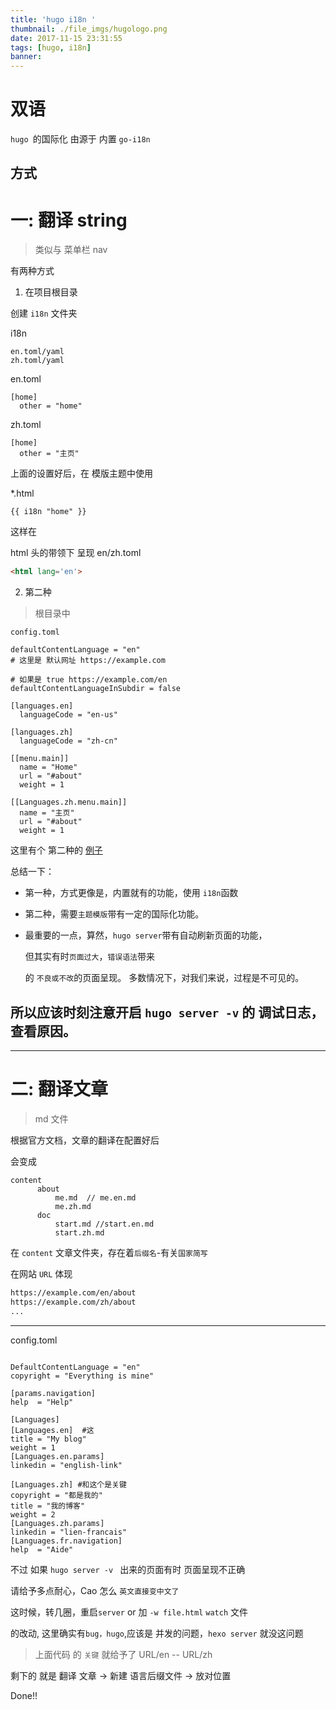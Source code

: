 ```yaml
---
title: 'hugo i18n '
thumbnail: ./file_imgs/hugologo.png
date: 2017-11-15 23:31:55
tags: [hugo, i18n]
banner:
---
```


# 双语

 ``hugo ``的国际化 由源于 内置 ``go-i18n ``

## 方式

# 一: 翻译 string

> 类似与 菜单栏 nav 

有两种方式

1. 在项目根目录

创建 ``i18n`` 文件夹

i18n

    en.toml/yaml
    zh.toml/yaml

en.toml
```
[home]
  other = "home"
```

zh.toml
```
[home]
  other = "主页"
```

上面的设置好后，在 模版主题中使用

*.html
```
{{ i18n "home" }}
```

这样在

html 头的带领下 呈现 en/zh.toml
```html
<html lang='en'>
```

2. 第二种

> 根目录中

``config.toml``

```
defaultContentLanguage = "en"
# 这里是 默认网址 https://example.com

# 如果是 true https://example.com/en
defaultContentLanguageInSubdir = false 

[languages.en]
  languageCode = "en-us"

[languages.zh]
  languageCode = "zh-cn"

[[menu.main]]
  name = "Home"
  url = "#about"
  weight = 1

[[Languages.zh.menu.main]]
  name = "主页"
  url = "#about"
  weight = 1

```

这里有个 第二种的 [例子](http://www.pzhao.org/zh/post/hugo-multilingual/)

总结一下：

- 第一种，方式更像是，内置就有的功能，使用 ``i18n``函数

- 第二种，需要``主题模版``带有一定的国际化功能。

- 最重要的一点，算然，``hugo server``带有自动刷新页面的功能，

  但其实有时``页面过大``，``错误语法``带来

  的 ``不良或不改``的页面呈现。 多数情况下，对我们来说，过程是不可见的。

## 所以应该时刻注意开启 ``hugo server -v`` 的 调试日志，查看原因。

---

# 二: 翻译文章 

> md 文件

根据官方文档，文章的翻译在配置好后

会变成

```
content
      about
          me.md  // me.en.md
          me.zh.md
      doc
          start.md //start.en.md
          start.zh.md
```

在 ``content`` 文章文件夹，存在着``后缀名``-有关``国家简写``

在网站 ``URL`` 体现

``` html
https://example.com/en/about
https://example.com/zh/about
...
```

---

config.toml
```

DefaultContentLanguage = "en"
copyright = "Everything is mine"

[params.navigation]
help  = "Help"

[Languages]
[Languages.en]  #这
title = "My blog"
weight = 1
[Languages.en.params]
linkedin = "english-link"

[Languages.zh] #和这个是关键
copyright = "都是我的"
title = "我的博客"
weight = 2
[Languages.zh.params]
linkedin = "lien-francais"
[Languages.fr.navigation]
help  = "Aide"

```

不过 如果 ``hugo server -v `` 出来的页面有时 页面呈现不正确

请给予多点耐心，Cao 怎么 `英文直接变中文了`

这时候，转几圈，重启``server`` or  加 `-w file.html` ``watch`` 文件

的改动, 这里确实有``bug，hugo``,应该是 并发的问题，``hexo server`` 就没这问题

> 上面代码 的 ``关键`` 就给予了 URL/en -- URL/zh 

剩下的 就是 翻译 文章 -> 新建 语言后缀文件 -> 放对位置

Done!!